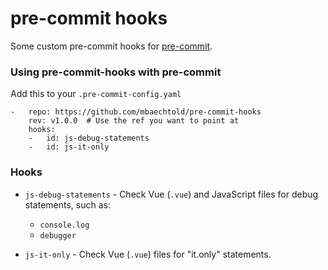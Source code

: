# pre-commit hooks

Some custom pre-commit hooks for [pre-commit](https://github.com/pre-commit/pre-commit).

### Using pre-commit-hooks with pre-commit

Add this to your `.pre-commit-config.yaml`

    -   repo: https://github.com/mbaechtold/pre-commit-hooks
        rev: v1.0.0  # Use the ref you want to point at
        hooks:
        -   id: js-debug-statements
        -   id: js-it-only

### Hooks

- `js-debug-statements` - Check Vue (`.vue`) and JavaScript files for debug statements, such as:
    - `console.log`
    - `debugger`
    
- `js-it-only` - Check Vue (`.vue`) files for "it.only" statements.
